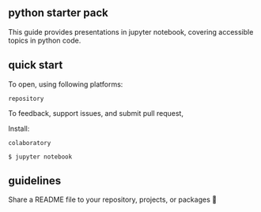 ## python starter pack

This guide provides presentations in jupyter notebook, covering accessible topics in python code.

## quick start

To open, using following platforms:

`repository`

To feedback, support issues, and submit pull request,

Install:

`colaboratory`

`$ jupyter notebook`

## guidelines

Share a README file to your repository, projects, or packages :bubble_tea: 
